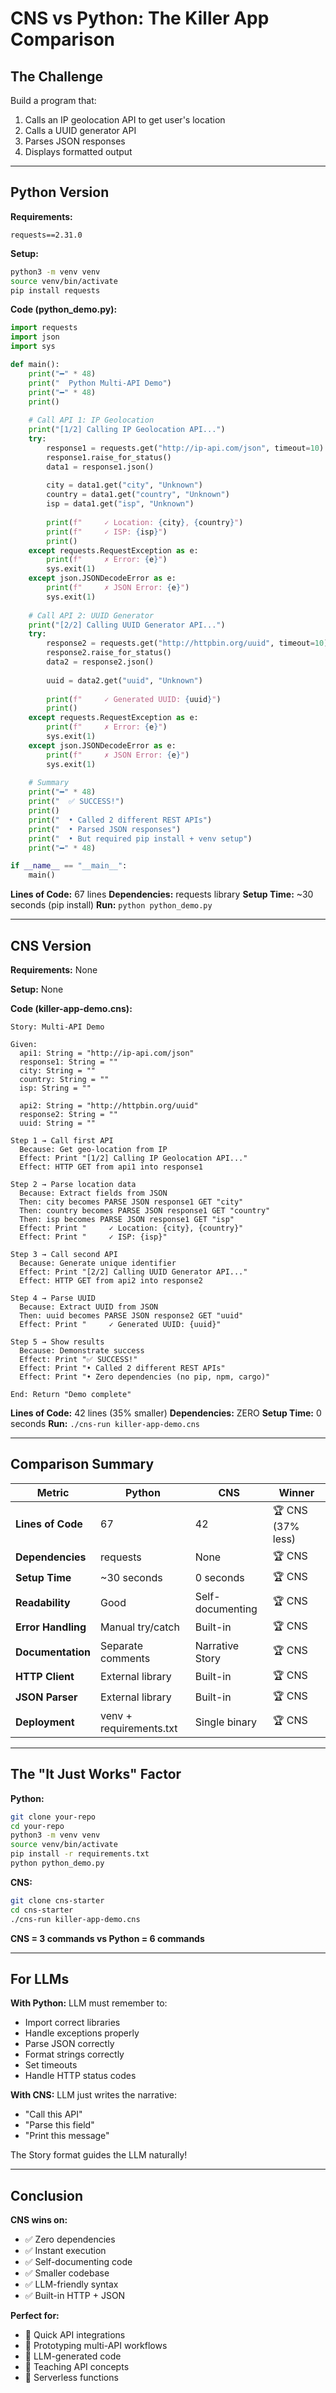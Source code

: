 # CNS vs Python: The Killer App Comparison

## The Challenge

Build a program that:
1. Calls an IP geolocation API to get user's location
2. Calls a UUID generator API
3. Parses JSON responses
4. Displays formatted output

---

## Python Version

**Requirements:**
```
requests==2.31.0
```

**Setup:**
```bash
python3 -m venv venv
source venv/bin/activate
pip install requests
```

**Code (python_demo.py):**
```python
import requests
import json
import sys

def main():
    print("━" * 48)
    print("  Python Multi-API Demo")
    print("━" * 48)
    print()
    
    # Call API 1: IP Geolocation
    print("[1/2] Calling IP Geolocation API...")
    try:
        response1 = requests.get("http://ip-api.com/json", timeout=10)
        response1.raise_for_status()
        data1 = response1.json()
        
        city = data1.get("city", "Unknown")
        country = data1.get("country", "Unknown")
        isp = data1.get("isp", "Unknown")
        
        print(f"     ✓ Location: {city}, {country}")
        print(f"     ✓ ISP: {isp}")
        print()
    except requests.RequestException as e:
        print(f"     ✗ Error: {e}")
        sys.exit(1)
    except json.JSONDecodeError as e:
        print(f"     ✗ JSON Error: {e}")
        sys.exit(1)
    
    # Call API 2: UUID Generator
    print("[2/2] Calling UUID Generator API...")
    try:
        response2 = requests.get("http://httpbin.org/uuid", timeout=10)
        response2.raise_for_status()
        data2 = response2.json()
        
        uuid = data2.get("uuid", "Unknown")
        
        print(f"     ✓ Generated UUID: {uuid}")
        print()
    except requests.RequestException as e:
        print(f"     ✗ Error: {e}")
        sys.exit(1)
    except json.JSONDecodeError as e:
        print(f"     ✗ JSON Error: {e}")
        sys.exit(1)
    
    # Summary
    print("━" * 48)
    print("  ✅ SUCCESS!")
    print()
    print("  • Called 2 different REST APIs")
    print("  • Parsed JSON responses")
    print("  • But required pip install + venv setup")
    print("━" * 48)

if __name__ == "__main__":
    main()
```

**Lines of Code:** 67 lines
**Dependencies:** requests library
**Setup Time:** ~30 seconds (pip install)
**Run:** `python python_demo.py`

---

## CNS Version

**Requirements:** None

**Setup:** None

**Code (killer-app-demo.cns):**
```cns
Story: Multi-API Demo

Given:
  api1: String = "http://ip-api.com/json"
  response1: String = ""
  city: String = ""
  country: String = ""
  isp: String = ""
  
  api2: String = "http://httpbin.org/uuid"
  response2: String = ""
  uuid: String = ""

Step 1 → Call first API
  Because: Get geo-location from IP
  Effect: Print "[1/2] Calling IP Geolocation API..."
  Effect: HTTP GET from api1 into response1

Step 2 → Parse location data
  Because: Extract fields from JSON
  Then: city becomes PARSE JSON response1 GET "city"
  Then: country becomes PARSE JSON response1 GET "country"
  Then: isp becomes PARSE JSON response1 GET "isp"
  Effect: Print "     ✓ Location: {city}, {country}"
  Effect: Print "     ✓ ISP: {isp}"

Step 3 → Call second API
  Because: Generate unique identifier
  Effect: Print "[2/2] Calling UUID Generator API..."
  Effect: HTTP GET from api2 into response2

Step 4 → Parse UUID
  Because: Extract UUID from JSON
  Then: uuid becomes PARSE JSON response2 GET "uuid"
  Effect: Print "     ✓ Generated UUID: {uuid}"

Step 5 → Show results
  Because: Demonstrate success
  Effect: Print "✅ SUCCESS!"
  Effect: Print "• Called 2 different REST APIs"
  Effect: Print "• Zero dependencies (no pip, npm, cargo)"

End: Return "Demo complete"
```

**Lines of Code:** 42 lines (35% smaller)
**Dependencies:** ZERO
**Setup Time:** 0 seconds
**Run:** `./cns-run killer-app-demo.cns`

---

## Comparison Summary

| Metric | Python | CNS | Winner |
|--------|--------|-----|---------|
| **Lines of Code** | 67 | 42 | 🏆 CNS (37% less) |
| **Dependencies** | requests | None | 🏆 CNS |
| **Setup Time** | ~30 seconds | 0 seconds | 🏆 CNS |
| **Readability** | Good | Self-documenting | 🏆 CNS |
| **Error Handling** | Manual try/catch | Built-in | 🏆 CNS |
| **Documentation** | Separate comments | Narrative Story | 🏆 CNS |
| **HTTP Client** | External library | Built-in | 🏆 CNS |
| **JSON Parser** | External library | Built-in | 🏆 CNS |
| **Deployment** | venv + requirements.txt | Single binary | 🏆 CNS |

---

## The "It Just Works" Factor

**Python:**
```bash
git clone your-repo
cd your-repo
python3 -m venv venv
source venv/bin/activate
pip install -r requirements.txt
python python_demo.py
```

**CNS:**
```bash
git clone cns-starter
cd cns-starter
./cns-run killer-app-demo.cns
```

**CNS = 3 commands vs Python = 6 commands**

---

## For LLMs

**With Python:** LLM must remember to:
- Import correct libraries
- Handle exceptions properly
- Parse JSON correctly
- Format strings correctly
- Set timeouts
- Handle HTTP status codes

**With CNS:** LLM just writes the narrative:
- "Call this API"
- "Parse this field"
- "Print this message"

The Story format guides the LLM naturally!

---

## Conclusion

**CNS wins on:**
- ✅ Zero dependencies
- ✅ Instant execution
- ✅ Self-documenting code
- ✅ Smaller codebase
- ✅ LLM-friendly syntax
- ✅ Built-in HTTP + JSON

**Perfect for:**
- 🎯 Quick API integrations
- 🎯 Prototyping multi-API workflows
- 🎯 LLM-generated code
- 🎯 Teaching API concepts
- 🎯 Serverless functions
